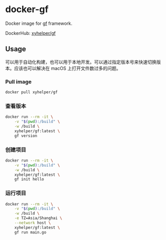 # docker-gf

Docker image for [gf](https://github.com/gogf/gf/releases) framework.

DockerHub: [xyhelper/gf](https://hub.docker.com/r/xyhelper/gf)

## Usage

可以用于自动化构建，也可以用于本地开发。可以通过指定版本号来快速切换版本。应该也可以解决在 macOS 上打开文件数过多的问题。

### Pull image

```bash
docker pull xyhelper/gf
```

### 查看版本

```bash
docker run --rm -it \
    -v "$(pwd):/build" \
    -w /build \
    xyhelper/gf:latest \
    gf version
```

### 创建项目

```bash
docker run --rm -it \
    -v "$(pwd):/build" \
    -w /build \
    xyhelper/gf:latest \
    gf init hello
```

### 运行项目

```bash
docker run --rm -it \
    -v "$(pwd):/build" \
    -w /build \
    -e TZ=Asia/Shanghai \
    --network host \
    xyhelper/gf:latest \
    gf run main.go
```
